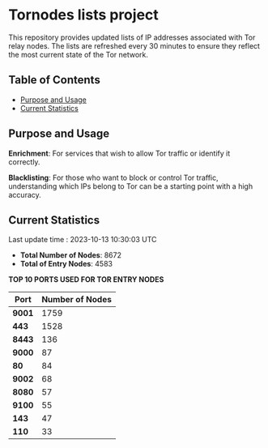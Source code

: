 # Tornodes lists project

This repository provides updated lists of IP addresses associated with Tor relay nodes. The lists are refreshed every 30 minutes to ensure they reflect the most current state of the Tor network.

## Table of Contents

- [Purpose and Usage](#purpose-and-usage)
- [Current Statistics](#current-statistics)


## Purpose and Usage

**Enrichment**: For services that wish to allow Tor traffic or identify it correctly.

**Blacklisting**: For those who want to block or control Tor traffic, understanding which IPs belong to Tor can be a starting point with a high accuracy.

## Current Statistics

Last update time : 2023-10-13 10:30:03 UTC

- **Total Number of Nodes**: 8672
- **Total of Entry Nodes**: 4583

**TOP 10 PORTS USED FOR TOR ENTRY NODES**

| **Port** | **Number of Nodes** |
|------|-----------------|
| **9001**   | 1759  |
| **443**   | 1528  |
| **8443**   | 136  |
| **9000**   | 87  |
| **80**   | 84  |
| **9002**   | 68  |
| **8080**   | 57  |
| **9100**   | 55  |
| **143**   | 47  |
| **110**   | 33  |

